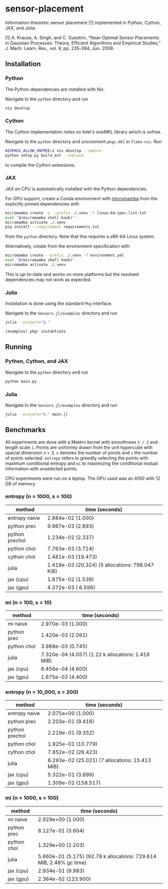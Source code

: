 # sensor-placement

Information-theoretic sensor placement [1]
implemented in Python, Cython, JAX, and Julia.

[1] A. Krause, A. Singh, and C. Guestrin, "Near-Optimal Sensor Placements
in Gaussian Processes: Theory, Efficient Algorithms and Empirical
Studies," J. Mach. Learn. Res., vol. 9, pp. 235–284, Jun. 2008.

## Installation

### Python

The Python dependencies are installed with Nix.

Navigate to the `python` directory and run

```bash
nix develop
```

### Cython

The Cython implementation relies on Intel's oneMKL library which is unfree.

Navigate to the `python` directory and uncomment `pkgs.mkl` in `flake.nix`. Run

```bash
NIXPKGS_ALLOW_UNFREE=1 nix develop --impure
python setup.py build_ext --inplace
```

to compile the Cython extensions.

### JAX

JAX on CPU is automatically installed with the Python dependencies.

For GPU support, create a Conda environment with
[micromamba](https://mamba.readthedocs.io/en/latest/installation/micromamba-installation.html)
from the explicitly pinned dependencies with

```bash
micromamba create -y --prefix ./.venv -f linux-64-spec-list.txt
eval "$(micromamba shell hook)"
micromamba activate ./.venv
pip install --requirement requirements.txt
```

from the `python` directory. Note that this requires a x86-64 Linux system.

Alternatively, create from the environment specification with

```bash
micromamba create --prefix ./.venv -f environment.yml
eval "$(micromamba shell hook)"
micromamba activate ./.venv
```

This is up-to-date and works on more platforms but
the resolved dependencies may not work as expected.

### Julia

Installation is done using the standard `Pkg` interface.

Navigate to the `Sensors.jl/examples` directory and run

```bash
julia --project="@."
```

```julia
(examples) pkg> instantiate
```

## Running

### Python, Cython, and JAX

Navigate to the `python` directory and run

```bash
python main.py
```

### Julia

Navigate to the `Sensors.jl/examples` directory and run

```bash
julia --project="@." main.jl
```

## Benchmarks

All experiments are done with a Matérn kernel with smoothness `5 / 2`
and length scale `1`. Points are uniformly drawn from the unit hypercube
with spacial dimension `d` = 3. `n` denotes the number of points and `s`
the number of points selected. `entropy` refers to greedily selecting
the points with maximum conditional entropy and `mi` to maximizing the
conditional mutual information with unselected points.

CPU experiments were run on a laptop. The
GPU used was an A100 with 12 GB of memory.

### entropy (n = 1000, s = 100)

| method         | time (seconds)                                  |
| -------------- | ----------------------------------------------- |
| entropy naive  | 2.884e-02 (1.000)                               |
| python prec    | 9.967e-03 (2.893)                               |
| python prechol | 1.234e-02 (2.337)                               |
| python chol    | 7.763e-03 (3.714)                               |
| cython chol    | 1.481e-03 (19.473)                              |
| julia          | 1.419e-03 (20.324) (5 allocations: 798.047 KiB) |
| jax (cpu)      | 1.875e-02 (1.538)                               |
| jax (gpu)      | 4.372e-03 ( 6.596)                              |

### mi (n = 100, s = 10)

| method      | time (seconds)                                    |
| ----------- | ------------------------------------------------- |
| mi naive    | 2.970e-03 (1.000)                                 |
| python prec | 1.420e-03 (2.091)                                 |
| python chol | 3.988e-03 (0.745)                                 |
| julia       | 7.320e-04 (4.057) (1.22 k allocations: 1.416 MiB) |
| jax (cpu)   | 6.456e-04 (4.600)                                 |
| jax (gpu)   | 1.675e-03 (4.400)                                 |

### entropy (n = 10_000, s = 200)

| method         | time (seconds)                                 |
| -------------- | ---------------------------------------------- |
| entropy naive  | 2.075e+00 (1.000)                              |
| python prec    | 2.203e-01 (9.416)                              |
| python prechol | 2.219e-01 (9.352)                              |
| python chol    | 1.925e-01 (10.779)                             |
| cython chol    | 7.852e-02 (26.423)                             |
| julia          | 8.293e-02 (25.021) (7 allocations: 15.413 MiB) |
| jax (cpu)      | 5.322e-01 (3.899)                              |
| jax (gpu)      | 1.309e-02 (158.517)                            |

### mi (n = 1000, s = 100)

| method      | time (seconds)                                                      |
| ----------- | ------------------------------------------------------------------- |
| mi naive    | 2.929e+00 (1.000)                                                   |
| python prec | 8.127e-01 (3.604)                                                   |
| python chol | 1.329e+00 (2.203)                                                   |
| julia       | 5.660e-01 (5.175) (92.78 k allocations: 729.614 MiB, 2.48% gc time) |
| jax (cpu)   | 2.934e-01 (9.983)                                                   |
| jax (gpu)   | 2.364e-02 (123.900)                                                 |
